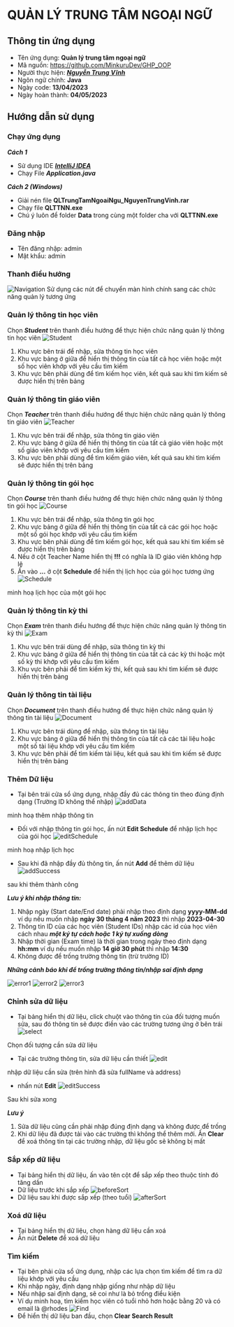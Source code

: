 # QUẢN LÝ TRUNG TÂM NGOẠI NGỮ

## Thông tin ứng dụng
- Tên ứng dụng: **Quản lý trung tâm ngoại ngữ**
- Mã nguồn: https://github.com/MinkuruDev/GHP_OOP
- Người thực hiện: ***[Nguyễn Trung Vĩnh](https://github.com/MinkuruDev)***
- Ngôn ngữ chính: **Java**
- Ngày code: **13/04/2023**
- Ngày hoàn thành: **04/05/2023**

## Hướng dẫn sử dụng

### Chạy ứng dụng
***Cách 1***
- Sử dụng IDE ***[IntelliJ IDEA](https://www.jetbrains.com/idea/)***
- Chạy File ***Application.java***

***Cách 2 (Windows)***
- Giải nén file **QLTrungTamNgoaiNgu_NguyenTrungVinh.rar**
- Chạy file **QLTTNN.exe**
- Chú ý luôn để folder **Data** trong cùng một folder cha với **QLTTNN.exe**

### Đăng nhập
- Tên đăng nhập: admin
- Mật khẩu: admin

### Thanh điều hướng
![Navigation](./Image/navigation.png)
Sử dụng các nút để chuyển màn hình chính sang các chức năng quản lý tương ứng

### Quản lý thông tin học viên
Chọn ***Student*** trên thanh điều hướng để thực hiện chức năng quản lý thông tin học viên
![Student](./Image/student.png)
1. Khu vực bên trái để nhập, sửa thông tin học viên
2. Khu vực bảng ở giữa để hiển thị thông tin của tất cả học viên hoặc một số học viên khớp với yêu cầu tìm kiếm
3. Khu vực bên phải dùng để tìm kiếm học viên, kết quả sau khi tìm kiếm sẽ được hiển thị trên bảng

### Quản lý thông tin giáo viên
Chọn ***Teacher*** trên thanh điều hướng để thực hiện chức năng quản lý thông tin giáo viên
![Teacher](./Image/teacher.png)
1. Khu vực bên trái để nhập, sửa thông tin giáo viên
2. Khu vực bảng ở giữa để hiển thị thông tin của tất cả giáo viên hoặc một số giáo viên khớp với yêu cầu tìm kiếm
3. Khu vực bên phải dùng để tìm kiếm giáo viên, kết quả sau khi tìm kiếm sẽ được hiển thị trên bảng

### Quản lý thông tin gói học
Chọn ***Course*** trên thanh điều hướng để thực hiện chức năng quản lý thông tin gói học
![Course](./Image/course.png)
1. Khu vực bên trái để nhập, sửa thông tin gói học
2. Khu vực bảng ở giữa để hiển thị thông tin của tất cả các gói học hoặc một số gói học khớp với yêu cầu tìm kiếm
3. Khu vực bên phải dùng để tìm kiếm gói học, kết quả sau khi tìm kiếm sẽ được hiển thị trên bảng
4. Nếu ở cột Teacher Name hiển thị **!!!** có nghĩa là ID giáo viên không hợp lệ 
5. Ấn vào **...** ở cột **Schedule** để hiển thị lịch học của gói học tương ứng
![Schedule](./Image/schedule.png)

minh hoạ lịch học của một gói học

### Quản lý thông tin kỳ thi
Chọn ***Exam*** trên thanh điều hướng để thực hiện chức năng quản lý thông tin kỳ thi
![Exam](./Image/exam.png)
1. Khu vực bên trái dùng để nhập, sửa thông tin kỳ thi
2. Khu vực bảng ở giữa để hiển thị thông tin của tất cả các kỳ thi hoặc một số kỳ thi khớp với yêu cầu tìm kiếm
3. Khu vực bên phải để tìm kiếm kỳ thi, kết quả sau khi tìm kiếm sẽ được hiển thị trên bảng

### Quản lý thông tin tài liệu
Chọn ***Document*** trên thanh điều hướng để thực hiện chức năng quản lý thông tin tài liệu
![Document](./Image/document.png)
1. Khu vực bên trái dùng để nhập, sửa thông tin tài liệu
2. Khu vực bảng ở giữa để hiển thị thông tin của tất cả các tài liệu hoặc một số tài liệu khớp với yêu cầu tìm kiếm
3. Khu vực bên phải để tìm kiếm tài liệu, kết quả sau khi tìm kiếm sẽ được hiển thị trên bảng

### Thêm Dữ liệu
- Tại bên trái cửa sổ ứng dụng, nhập đầy đủ các thông tin theo đúng định dạng (Trường ID không thể nhập)
![addData](./Image/addData.png)

minh hoạ thêm nhập thông tin
- Đối với nhập thông tin gói học, ấn nút **Edit Schedule** để nhập lịch học của gói học
![editSchedule](./Image/editSchedule.png)

minh hoạ nhập lịch học
- Sau khi đã nhập đầy đủ thông tin, ấn nút **Add** để thêm dữ liệu
![addSuccess](./Image/addSuccess.png)

sau khi thêm thành công

***Lưu ý khi nhập thông tin:***
1. Nhập ngày (Start date/End date) phải nhập theo định dạng **yyyy-MM-dd**
   ví dụ nếu muốn nhập **ngày 30 tháng 4 năm 2023** thì nhập **2023-04-30**
2. Thông tin ID của các học viên (Student IDs) nhập các id của học viên
   cách nhau ***một ký tự cách hoặc 1 ký tự xuống dòng***
3. Nhập thời gian (Exam time) là thời gian trong ngày theo định dạng **hh:mm**
   ví dụ nếu muốn nhập **14 giờ 30 phút** thì nhập **14:30**
4. Không được để trống trường thông tin (trừ trường ID)

***Những cảnh báo khi để trống trường thông tin/nhập sai định dạng***

![error1](./Image/err1.png)
![error2](./Image/err2.png)
![error3](./Image/err3.png)

### Chỉnh sửa dữ liệu
- Tại bảng hiển thị dữ liệu, click chuột vào thông tin của đối tượng muốn sửa, sau đó thông tin
sẽ được điền vào các trường tương ứng ở bên trái
![select](./Image/select.png)

Chọn đối tượng cần sửa dữ liệu
- Tại các trường thông tin, sửa dữ liệu cần thiết
![edit](./Image/edit.png)

nhập dữ liệu cần sửa (trên hình đã sửa fullName và address)
- nhấn nút **Edit**
![editSuccess](./Image/editSuccess.png)

Sau khi sửa xong

***Lưu ý***
1. Sửa dữ liệu cũng cần phải nhập đúng định dạng và không được để trống
2. Khi dữ liệu đã được tải vào các trường thì không thể thêm mới. Ấn **Clear** 
để xoá thông tin tại các trường nhập, dữ liệu gốc sẽ không bị mất

### Sắp xếp dữ liệu
- Tại bảng hiển thị dữ liệu, ấn vào tên cột để sắp xếp theo thuộc tính đó tăng dần
- Dữ liệu trước khi sắp xếp
![beforeSort](./Image/beforeSort.png)
- Dữ liệu sau khi được sắp xếp (theo tuổi)
![afterSort](./Image/afterSort.png)

### Xoá dữ liệu
- Tại bảng hiển thị dữ liệu, chọn hàng dữ liệu cần xoá
- Ấn nút **Delete** để xoá dữ liệu

### Tìm kiếm
- Tại bên phải cửa sổ ứng dụng, nhập các lựa chọn tìm kiếm để tìm ra dữ liệu khớp với yêu cầu
- Khi nhập ngày, định dạng nhập giống như nhập dữ liệu
- Nếu nhập sai định dạng, sẽ coi như là bỏ trống điều kiện
- Ví dụ minh hoạ, tìm kiếm học viên có tuổi nhỏ hơn hoặc bằng 20 và có email là @rhodes
![Find](./Image/find.png)
- Để hiển thị dữ liệu ban đầu, chọn **Clear Search Result**
